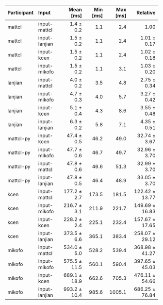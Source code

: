 | Participant | Input | Mean [ms] | Min [ms] | Max [ms] | Relative |
|:---|:---|---:|---:|---:|---:|
| mattcl | input-mattcl | 1.4 ± 0.2 | 1.1 | 2.4 | 1.00 |
| mattcl | input-lanjian | 1.5 ± 0.2 | 1.1 | 2.4 | 1.01 ± 0.17 |
| mattcl | input-kcen | 1.5 ± 0.2 | 1.1 | 2.4 | 1.02 ± 0.18 |
| mattcl | input-mikofo | 1.5 ± 0.2 | 1.1 | 3.1 | 1.03 ± 0.20 |
| lanjian | input-mattcl | 4.0 ± 0.2 | 3.5 | 4.8 | 2.75 ± 0.34 |
| lanjian | input-mikofo | 4.7 ± 0.3 | 4.0 | 5.7 | 3.27 ± 0.42 |
| lanjian | input-kcen | 5.1 ± 0.4 | 4.3 | 8.6 | 3.55 ± 0.48 |
| lanjian | input-lanjian | 6.3 ± 0.2 | 5.8 | 7.1 | 4.35 ± 0.51 |
| mattcl-py | input-kcen | 47.4 ± 0.5 | 46.2 | 49.0 | 32.74 ± 3.67 |
| mattcl-py | input-mikofo | 47.7 ± 0.6 | 46.7 | 49.7 | 32.96 ± 3.70 |
| mattcl-py | input-mattcl | 47.8 ± 0.6 | 46.6 | 51.3 | 32.99 ± 3.70 |
| mattcl-py | input-lanjian | 47.8 ± 0.5 | 46.4 | 48.9 | 33.05 ± 3.70 |
| kcen | input-mattcl | 177.2 ± 2.7 | 173.5 | 181.5 | 122.42 ± 13.77 |
| kcen | input-mikofo | 216.7 ± 3.1 | 211.9 | 221.7 | 149.69 ± 16.83 |
| kcen | input-kcen | 228.2 ± 2.4 | 225.1 | 232.4 | 157.67 ± 17.65 |
| kcen | input-lanjian | 373.5 ± 6.6 | 365.1 | 383.4 | 258.07 ± 29.12 |
| mikofo | input-mattcl | 534.0 ± 5.0 | 528.2 | 539.4 | 368.98 ± 41.27 |
| mikofo | input-mikofo | 575.5 ± 11.5 | 560.1 | 590.4 | 397.65 ± 45.03 |
| mikofo | input-kcen | 689.1 ± 18.9 | 662.6 | 705.3 | 476.11 ± 54.66 |
| mikofo | input-lanjian | 993.2 ± 10.4 | 985.6 | 1005.1 | 686.25 ± 76.84 |
